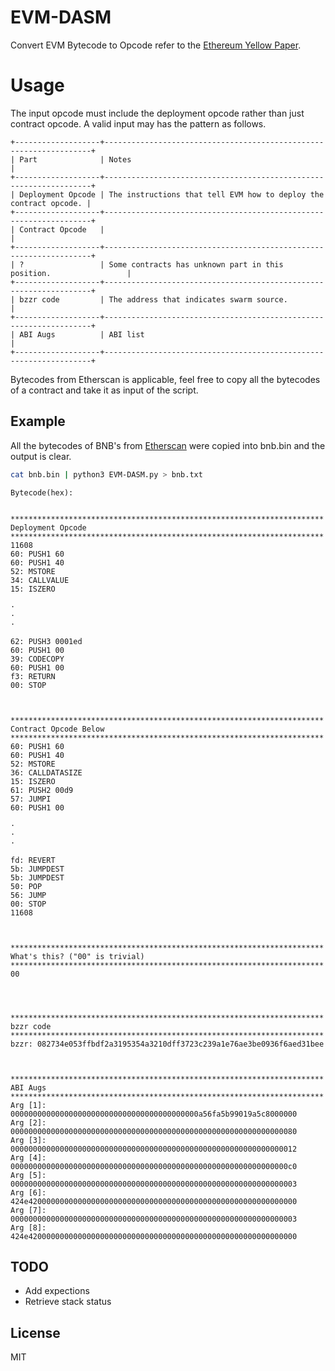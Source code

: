 # EVM-DASM
Convert EVM Bytecode to Opcode refer to the [Ethereum Yellow Paper](https://ethereum.github.io/yellowpaper/paper.pdf).

# Usage
The input opcode must include the deployment opcode rather than just contract opcode. A valid input may has the pattern as follows.

```
+-------------------+-------------------------------------------------------------------+
| Part              | Notes                                                             |
+-------------------+-------------------------------------------------------------------+
| Deployment Opcode | The instructions that tell EVM how to deploy the contract opcode. |
+-------------------+-------------------------------------------------------------------+
| Contract Opcode   |                                                                   |
+-------------------+-------------------------------------------------------------------+
| ?                 | Some contracts has unknown part in this position.                 |
+-------------------+-------------------------------------------------------------------+
| bzzr code         | The address that indicates swarm source.                          |
+-------------------+-------------------------------------------------------------------+
| ABI Augs          | ABI list                                                          |
+-------------------+-------------------------------------------------------------------+
```

Bytecodes from Etherscan is applicable, feel free to copy all the bytecodes of a contract and take it as input of the script.


## Example

All the bytecodes of BNB's from [Etherscan](https://etherscan.io/address/0xB8c77482e45F1F44dE1745F52C74426C631bDD52#code) were copied into bnb.bin and the output is clear.

``` bash
cat bnb.bin | python3 EVM-DASM.py > bnb.txt
```

```
Bytecode(hex):


**********************************************************************
Deployment Opcode
**********************************************************************
11608
60: PUSH1 60
60: PUSH1 40
52: MSTORE
34: CALLVALUE
15: ISZERO

·
·
·

62: PUSH3 0001ed
60: PUSH1 00
39: CODECOPY
60: PUSH1 00
f3: RETURN
00: STOP



**********************************************************************
Contract Opcode Below
**********************************************************************
60: PUSH1 60
60: PUSH1 40
52: MSTORE
36: CALLDATASIZE
15: ISZERO
61: PUSH2 00d9
57: JUMPI
60: PUSH1 00

·
·
·

fd: REVERT
5b: JUMPDEST
5b: JUMPDEST
50: POP
56: JUMP
00: STOP
11608



**********************************************************************
What's this? ("00" is trivial)
**********************************************************************
00




**********************************************************************
bzzr code
**********************************************************************
bzzr: 082734e053ffbdf2a3195354a3210dff3723c239a1e76ae3be0936f6aed31bee



**********************************************************************
ABI Augs
**********************************************************************
Arg [1]: 000000000000000000000000000000000000000000a56fa5b99019a5c8000000
Arg [2]: 0000000000000000000000000000000000000000000000000000000000000080
Arg [3]: 0000000000000000000000000000000000000000000000000000000000000012
Arg [4]: 00000000000000000000000000000000000000000000000000000000000000c0
Arg [5]: 0000000000000000000000000000000000000000000000000000000000000003
Arg [6]: 424e420000000000000000000000000000000000000000000000000000000000
Arg [7]: 0000000000000000000000000000000000000000000000000000000000000003
Arg [8]: 424e420000000000000000000000000000000000000000000000000000000000

```

## TODO
- Add expections
- Retrieve stack status

## License
MIT